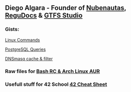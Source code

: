 ## Diego Algara - Founder of [Nubenautas](https://nubenautas.com/), [ReguDocs](https://regudocs.com/) & [GTFS Studio](https://gtfs.studio)

### Gists:
[Linux Commands](https://gist.github.com/mencargo/c5e8c296a4e5492cdfb8c08774aed798)

[PostgreSQL Queries](https://gist.github.com/mencargo/79447185034ebabcb49087008fbdc266)

[DNSmasq cache & filter](https://gist.github.com/mencargo/1c66729f3db840f49c8cde2012d437d7)

### Raw files for [Bash RC & Arch Linux AUR](https://mencargo.github.io/)

### Usefull stuff for 42 School [42 Cheat Sheet](https://mencargo.github.io/42)
